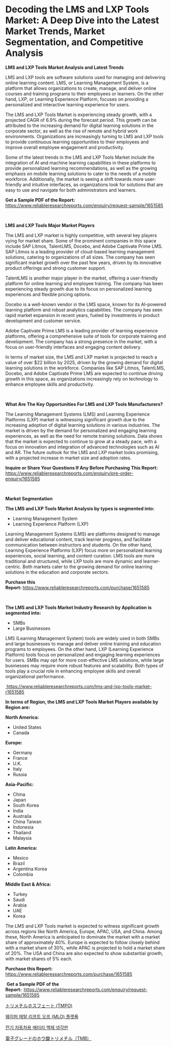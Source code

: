 <p><h1>Decoding the LMS and LXP Tools Market: A Deep Dive into the Latest Market Trends, Market Segmentation, and Competitive Analysis</h1></p><p><strong>LMS and LXP Tools Market Analysis and Latest Trends</strong></p>
<p><p>LMS and LXP tools are software solutions used for managing and delivering online learning content. LMS, or Learning Management System, is a platform that allows organizations to create, manage, and deliver online courses and training programs to their employees or learners. On the other hand, LXP, or Learning Experience Platform, focuses on providing a personalized and interactive learning experience for users.</p><p>The LMS and LXP Tools Market is experiencing steady growth, with a projected CAGR of 6.9% during the forecast period. This growth can be attributed to the increasing demand for digital learning solutions in the corporate sector, as well as the rise of remote and hybrid work environments. Organizations are increasingly turning to LMS and LXP tools to provide continuous learning opportunities to their employees and improve overall employee engagement and productivity.</p><p>Some of the latest trends in the LMS and LXP Tools Market include the integration of AI and machine learning capabilities in these platforms to provide personalized learning recommendations, as well as the growing emphasis on mobile learning solutions to cater to the needs of a mobile workforce. Additionally, the market is seeing a shift towards more user-friendly and intuitive interfaces, as organizations look for solutions that are easy to use and navigate for both administrators and learners.</p></p>
<p><strong>Get a Sample PDF of the Report:&nbsp;</strong> <a href="https://www.reliableresearchreports.com/enquiry/request-sample/1651585">https://www.reliableresearchreports.com/enquiry/request-sample/1651585</a></p>
<p>&nbsp;</p>
<p><strong>LMS and LXP Tools Major Market Players</strong></p>
<p><p>The LMS and LXP market is highly competitive, with several key players vying for market share. Some of the prominent companies in this space include SAP Litmos, TalentLMS, Docebo, and Adobe Captivate Prime LMS. SAP Litmos is a leading provider of cloud-based learning management solutions, catering to organizations of all sizes. The company has seen significant market growth over the past few years, driven by its innovative product offerings and strong customer support.</p><p>TalentLMS is another major player in the market, offering a user-friendly platform for online learning and employee training. The company has been experiencing steady growth due to its focus on personalized learning experiences and flexible pricing options.</p><p>Docebo is a well-known vendor in the LMS space, known for its AI-powered learning platform and robust analytics capabilities. The company has seen rapid market expansion in recent years, fueled by investments in product development and customer service.</p><p>Adobe Captivate Prime LMS is a leading provider of learning experience platforms, offering a comprehensive suite of tools for corporate training and development. The company has a strong presence in the market, with a focus on user-friendly interfaces and engaging content delivery.</p><p>In terms of market size, the LMS and LXP market is projected to reach a value of over $22 billion by 2025, driven by the growing demand for digital learning solutions in the workforce. Companies like SAP Litmos, TalentLMS, Docebo, and Adobe Captivate Prime LMS are expected to continue driving growth in this space, as organizations increasingly rely on technology to enhance employee skills and productivity.</p></p>
<p>&nbsp;</p>
<p><strong>What Are The Key Opportunities For LMS and LXP Tools Manufacturers?</strong></p>
<p><p>The Learning Management Systems (LMS) and Learning Experience Platforms (LXP) market is witnessing significant growth due to the increasing adoption of digital learning solutions in various industries. The market is driven by the demand for personalized and engaging learning experiences, as well as the need for remote training solutions. Data shows that the market is expected to continue to grow at a steady pace, with a focus on innovation and integration of advanced technologies such as AI and AR. The future outlook for the LMS and LXP market looks promising, with a projected increase in market size and adoption rates.</p></p>
<p><strong>Inquire or Share Your Questions If Any Before Purchasing This Report:</strong> <a href="https://www.reliableresearchreports.com/enquiry/pre-order-enquiry/1651585">https://www.reliableresearchreports.com/enquiry/pre-order-enquiry/1651585</a></p>
<p>&nbsp;</p>
<p><strong>Market Segmentation</strong></p>
<p><strong>The LMS and LXP Tools Market Analysis by types is segmented into:</strong></p>
<p><ul><li>Learning Management System</li><li>Learning Experience Platform (LXP)</li></ul></p>
<p><p>Learning Management Systems (LMS) are platforms designed to manage and deliver educational content, track learner progress, and facilitate communication between instructors and students. On the other hand, Learning Experience Platforms (LXP) focus more on personalized learning experiences, social learning, and content curation. LMS tools are more traditional and structured, while LXP tools are more dynamic and learner-centric. Both markets cater to the growing demand for online learning solutions in the education and corporate sectors.</p></p>
<p><strong>Purchase this Report:&nbsp;</strong><a href="https://www.reliableresearchreports.com/purchase/1651585">https://www.reliableresearchreports.com/purchase/1651585</a></p>
<p>&nbsp;</p>
<p><strong>The LMS and LXP Tools Market Industry Research by Application is segmented into:</strong></p>
<p><ul><li>SMBs</li><li>Large Businesses</li></ul></p>
<p><p>LMS (Learning Management System) tools are widely used in both SMBs and large businesses to manage and deliver online training and education programs to employees. On the other hand, LXP (Learning Experience Platform) tools focus on personalized and engaging learning experiences for users. SMBs may opt for more cost-effective LMS solutions, while large businesses may require more robust features and scalability. Both types of tools play a crucial role in enhancing employee skills and overall organizational performance.</p></p>
<p><a href="https://www.reliableresearchreports.com/lms-and-lxp-tools-market-r1651585">&nbsp;https://www.reliableresearchreports.com/lms-and-lxp-tools-market-r1651585</a></p>
<p><strong>In terms of Region, the LMS and LXP Tools Market Players available by Region are:</strong></p>
<p>
    <p> <strong> North America: </strong>
        <ul>
            <li>United States</li>
            <li>Canada</li>
        </ul>
        </p> 
    <p> <strong> Europe: </strong>
        <ul>
            <li>Germany</li>
            <li>France</li>
            <li>U.K.</li>
            <li>Italy</li>
            <li>Russia</li>
        </ul>
        </p> 
    <p> <strong> Asia-Pacific: </strong>
        <ul>
            <li>China</li>
            <li>Japan</li>
            <li>South Korea</li>
            <li>India</li>
            <li>Australia</li>
            <li>China Taiwan</li>
            <li>Indonesia</li>
            <li>Thailand</li>
            <li>Malaysia</li>
        </ul>
        </p> 
    <p> <strong> Latin America: </strong>
        <ul>
            <li>Mexico</li>
            <li>Brazil</li>
            <li>Argentina Korea</li>
            <li>Colombia</li>
        </ul>
        </p> 
    <p> <strong> Middle East & Africa: </strong>
        <ul>
            <li>Turkey</li>
            <li>Saudi</li>
            <li>Arabia</li>
            <li>UAE</li>
            <li>Korea</li>
        </ul>
    </p>
    </p>
<p><p>The LMS and LXP Tools market is expected to witness significant growth across regions like North America, Europe, APAC, USA, and China. Among these, North America is anticipated to dominate the market with a market share of approximately 40%. Europe is expected to follow closely behind with a market share of 30%, while APAC is projected to hold a market share of 20%. The USA and China are also expected to show substantial growth, with market shares of 5% each.</p></p>
<p><strong>Purchase this Report: </strong><a href="https://www.reliableresearchreports.com/purchase/1651585">https://www.reliableresearchreports.com/purchase/1651585</a></p>
<p>&nbsp;<strong>Get a Sample PDF of the Report:&nbsp;&nbsp;</strong><a href="https://www.reliableresearchreports.com/enquiry/request-sample/1651585">https://www.reliableresearchreports.com/enquiry/request-sample/1651585</a></p>
<p><strong></strong></p>
<p><p><a href="https://medium.com/@bertramveum2023/%E3%83%88%E3%83%AA%E3%83%A1%E3%83%81%E3%83%AB%E3%83%AA%E3%83%B3%E9%85%B8-tmpo-%E5%B8%82%E5%A0%B4-2031%E5%B9%B4%E3%81%BE%E3%81%A7%E3%81%AE%E3%83%88%E3%83%AC%E3%83%B3%E3%83%89-%E4%BA%88%E6%B8%AC-%E7%AB%B6%E4%BA%89%E5%88%86%E6%9E%90-1733416b8cf5">トリメチルホスフェート (TMPO)</a></p><p><a href="https://medium.com/@carolynurton5656/%EC%9B%A8%EC%9D%B4%ED%8D%BC-%EB%A9%94%ED%83%88-%EB%A6%AC%ED%94%84%ED%8A%B8-%EC%98%A4%ED%94%84-mlo-%ED%94%8C%EB%9E%AB%ED%8F%BC-%EC%8B%9C%EC%9E%A5%EC%9D%80-%EC%8B%9C%EC%9E%A5-%EC%A0%90%EC%9C%A0%EC%9C%A8-%EA%B7%9C%EB%AA%A8-%EB%B0%8F-2031%EB%85%84%EA%B9%8C%EC%A7%80%EC%9D%98-%EC%98%88%EC%83%81-%EC%98%88%EC%B8%A1%EC%97%90-%EC%A4%91%EC%A0%90%EC%9D%84-%EB%91%90%EA%B3%A0-%EC%9E%88%EC%8A%B5%EB%8B%88%EB%8B%A4-4920e4d8cc25">웨이퍼 메탈 리프트 오프 (MLO) 플랫폼</a></p><p><a href="https://medium.com/@crumbles67678/%EC%A0%84%EA%B8%B0-%EC%9E%90%EB%8F%99%EC%B0%A8-%EC%8B%9C%EC%9E%A5%EC%9D%84-%EC%9C%84%ED%95%9C-%EB%B0%B0%ED%84%B0%EB%A6%AC-%EC%95%A1%EC%B2%B4-%EB%83%89%EA%B0%81-%ED%8C%90%EB%A7%A4-%EC%8B%9C%EC%9E%A5-cagr-%EC%8B%9C%EC%9E%A5-%ED%8A%B8%EB%A0%8C%EB%93%9C-%EB%B0%8F-%EC%84%B1%EC%9E%A5-%EC%A0%84%EB%9E%B5%EC%97%90-%EB%8C%80%ED%95%9C-%ED%86%B5%EC%B0%B0%EB%A0%A5-b3ce97154e51">전기 자동차용 배터리 액체 냉각판</a></p><p><a href="https://medium.com/@phillipbarnett65/%E9%9B%BB%E5%AD%90%E3%82%B0%E3%83%AC%E3%83%BC%E3%83%89%E3%83%88%E3%83%AA%E3%83%A1%E3%83%81%E3%83%AB%E3%83%9B%E3%82%A6%E9%85%B8%E3%82%A8%E3%82%B9%E3%83%86%E3%83%AB-tmb-%E5%B8%82%E5%A0%B4%E3%81%AF-%E5%B8%82%E5%A0%B4%E3%82%B7%E3%82%A7%E3%82%A2-%E5%B8%82%E5%A0%B4%E5%8B%95%E5%90%91-%E5%B8%82%E5%A0%B4%E6%88%90%E9%95%B7%E3%81%AB%E9%96%A2%E3%81%99%E3%82%8B%E6%83%85%E5%A0%B1%E3%82%92%E6%8F%90%E4%BE%9B%E3%81%97%E3%81%BE%E3%81%99-da53583afa24">電子グレードのホウ酸トリメチル（TMB）</a></p></p>